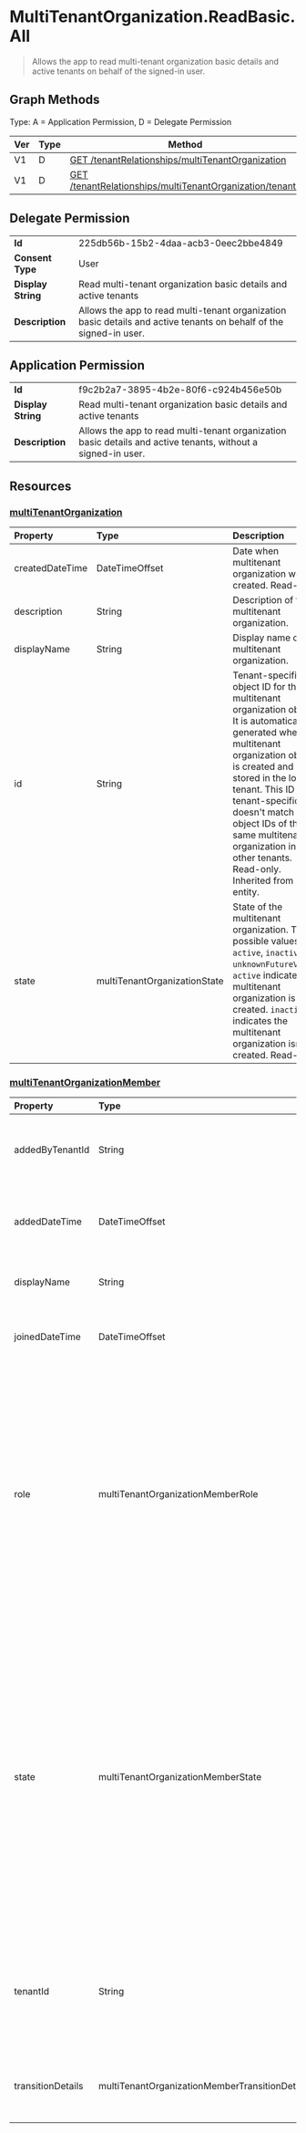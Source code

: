 # MultiTenantOrganization.ReadBasic.All

> Allows the app to read multi-tenant organization basic details and active tenants on behalf of the signed-in user.
## Graph Methods

Type: A = Application Permission, D = Delegate Permission

|Ver|Type|Method|
|-------|----|------|
|V1|D|[GET /tenantRelationships/multiTenantOrganization](https://docs.microsoft.com/graph/api/multitenantorganization-get?view=graph-rest-1.0&tabs=http)|
|V1|D|[GET /tenantRelationships/multiTenantOrganization/tenants](https://docs.microsoft.com/graph/api/multitenantorganization-list-tenants?view=graph-rest-1.0&tabs=http)|
## Delegate Permission
|||
|-|-|
|**Id**|225db56b-15b2-4daa-acb3-0eec2bbe4849|
|**Consent Type**|User|
|**Display String**|Read multi-tenant organization basic details and active tenants|
|**Description**|Allows the app to read multi-tenant organization basic details and active tenants on behalf of the signed-in user.|
## Application Permission
|||
|-|-|
|**Id**|f9c2b2a7-3895-4b2e-80f6-c924b456e50b|
|**Display String**|Read multi-tenant organization basic details and active tenants|
|**Description**|Allows the app to read multi-tenant organization basic details and active tenants, without a signed-in user.|
## Resources
### [multiTenantOrganization ](https://docs.microsoft.com/graph/api/resources/multitenantorganization?view=graph-rest-1.0&tabs=http)
|Property|Type|Description|
|:---|:---|:---|
|createdDateTime|DateTimeOffset|Date when multitenant organization was created. Read-only.|
|description|String|Description of the multitenant organization.|
|displayName|String|Display name of the multitenant organization.|
|id|String|Tenant-specific object ID for the multitenant organization object. It is automatically generated when a multitenant organization object is created and stored in the local tenant. This ID is tenant-specific and doesn't match the object IDs of the same multitenant organization in other tenants. Read-only. Inherited from entity.|
|state|multiTenantOrganizationState|State of the multitenant organization. The possible values are: `active`, `inactive`, `unknownFutureValue`. `active` indicates the multitenant organization is created. `inactive` indicates the multitenant organization isn't created. Read-only.|
### [multiTenantOrganizationMember ](https://docs.microsoft.com/graph/api/resources/multitenantorganizationmember?view=graph-rest-1.0&tabs=http)
|Property|Type|Description|
|:---|:---|:---|
|addedByTenantId|String|Tenant ID of the tenant that added the tenant to the multitenant organization. Read-only.|
|addedDateTime|DateTimeOffset|Date and time when the tenant was added to the multitenant organization. Read-only.|
|displayName|String|Display name of the tenant added to the multitenant organization.|
|joinedDateTime|DateTimeOffset|Date and time when the tenant joined the multitenant organization. Read-only.|
|role|multiTenantOrganizationMemberRole|Role of the tenant in the multitenant organization. The possible values are: `owner`, `member` (default), `unknownFutureValue`. Tenants with the owner role can manage the multitenant organization but tenants with the member role can only participate in a multitenant organization. There can be multiple tenants with the owner role in a multitenant organization. |
|state|multiTenantOrganizationMemberState|State of the tenant in the multitenant organization. The possible values are: `pending`, `active`, `removed`, `unknownFutureValue`. Tenants in the pending state must join the multitenant organization to participate in the multitenant organization. Tenants in the active state can participate in the multitenant organization. Tenants in the removed state are in the process of being removed from the multitenant organization. Read-only.|
|tenantId|String|Tenant ID of the Microsoft Entra tenant added to the multitenant organization. Set at the time tenant is added.<br><br>Supports `$filter`. Key.|
|transitionDetails|multiTenantOrganizationMemberTransitionDetails|Details of the processing status for a tenant in a multitenant organization. Read-only. Nullable.|
